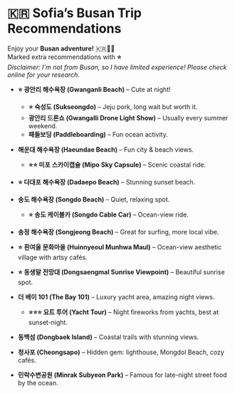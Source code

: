 # 🇰🇷 Sofia’s Busan Trip Recommendations

Enjoy your **Busan adventure!** 🇰🇷🌊🔥  
Marked extra recommendations with **⭐️**  
_Disclaimer: I'm not from Busan, so I have limited experience! Please check online for your research._

- **⭐️ 광안리 해수욕장 (Gwanganli Beach)** – Cute at night!

  - **⭐️ 숙성도 (Sukseongdo)** – Jeju pork, long wait but worth it.
  - **광안리 드론쇼 (Gwangalli Drone Light Show)** – Usually every summer weekend.
  - **패들보딩 (Paddleboarding)** – Fun ocean activity.

- **해운대 해수욕장 (Haeundae Beach)** – Fun city & beach views.

  - **⭐️⭐️ 미포 스카이캡슐 (Mipo Sky Capsule)** – Scenic coastal ride.

- **⭐️ 다대포 해수욕장 (Dadaepo Beach)** – Stunning sunset beach.
- **송도 해수욕장 (Songdo Beach)** – Quiet, relaxing spot.

  - **⭐️ 송도 케이블카 (Songdo Cable Car)** – Ocean-view ride.

- **송정 해수욕장 (Songjeong Beach)** – Great for surfing, more local vibe.
- **⭐️ 흰여울 문화마을 (Huinnyeoul Munhwa Maul)** – Ocean-view aesthetic village with artsy cafés.
- **⭐️ 동생말 전망대 (Dongsaengmal Sunrise Viewpoint)** – Beautiful sunrise spot.
- **더 베이 101 (The Bay 101)** – Luxury yacht area, amazing night views.

  - **⭐️⭐️⭐️ 요트 투어 (Yacht Tour)** – Night fireworks from yachts, best at sunset-night.

- **동백섬 (Dongbaek Island)** – Coastal trails with stunning views.
- **청사포 (Cheongsapo)** – Hidden gem: lighthouse, Mongdol Beach, cozy cafés.
- **민락수변공원 (Minrak Subyeon Park)** – Famous for late-night street food by the ocean.
